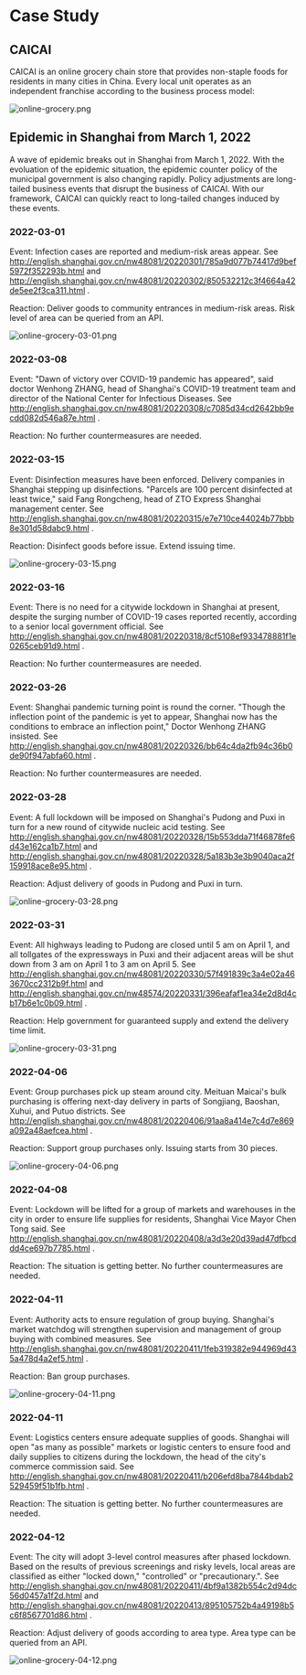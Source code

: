 # Case Study

## CAICAI

CAICAI is an online grocery chain store that provides non-staple foods for residents in many cities in China.  Every local unit operates as an independent franchise according to the business process model:

![online-grocery.png](image/online-grocery.png)

## Epidemic in Shanghai from March 1, 2022

A wave of epidemic breaks out in Shanghai from March 1, 2022. With the evoluation of the epidemic situation, the epidemic counter policy of the municipal government is also changing rapidly. Policy adjustments are long-tailed business events that disrupt the business of CAICAI. With our framework, CAICAI can quickly react to long-tailed changes induced by these events.

### 2022-03-01

Event: Infection cases are reported and medium-risk areas appear. See http://english.shanghai.gov.cn/nw48081/20220301/785a9d077b74417d9bef5972f352293b.html and http://english.shanghai.gov.cn/nw48081/20220302/850532212c3f4664a42de5ee2f3ca311.html .

Reaction: Deliver goods to community entrances in medium-risk areas. Risk level of area can be queried from an API.

![online-grocery-03-01.png](image/online-grocery-03-01.png)

### 2022-03-08

Event: "Dawn of victory over COVID-19 pandemic has appeared", said doctor Wenhong ZHANG, head of Shanghai's COVID-19 treatment team and director of the National Center for Infectious Diseases. See http://english.shanghai.gov.cn/nw48081/20220308/c7085d34cd2642bb9ecdd082d546a87e.html .

Reaction: No further countermeasures are needed.

### 2022-03-15

Event: Disinfection measures have been enforced. Delivery companies in Shanghai stepping up disinfections. "Parcels are 100 percent disinfected at least twice," said Fang Rongcheng, head of ZTO Express Shanghai management center. See http://english.shanghai.gov.cn/nw48081/20220315/e7e710ce44024b77bbb8e301d58dabc9.html .

Reaction: Disinfect goods before issue. Extend issuing time.

![online-grocery-03-15.png](image/online-grocery-03-15.png)

### 2022-03-16

Event: There is no need for a citywide lockdown in Shanghai at present, despite the surging number of COVID-19 cases reported recently, according to a senior local government official. See http://english.shanghai.gov.cn/nw48081/20220318/8cf5108ef933478881f1e0265ceb91d9.html .

Reaction: No further countermeasures are needed.

### 2022-03-26

Event: Shanghai pandemic turning point is round the corner. "Though the inflection point of the pandemic is yet to appear, Shanghai now has the conditions to embrace an inflection point," Doctor Wenhong ZHANG insisted. See http://english.shanghai.gov.cn/nw48081/20220326/bb64c4da2fb94c36b0de90f947abfa60.html .

Reaction: No further countermeasures are needed.

### 2022-03-28

Event: A full lockdown will be imposed on Shanghai's Pudong and Puxi in turn for a new round of citywide nucleic acid testing. See http://english.shanghai.gov.cn/nw48081/20220328/15b553dda71f46878fe6d43e162ca1b7.html and http://english.shanghai.gov.cn/nw48081/20220328/5a183b3e3b9040aca2f159918ace8e95.html .

Reaction: Adjust delivery of goods in Pudong and Puxi in turn.

![online-grocery-03-28.png](image/online-grocery-03-28.png)

### 2022-03-31

Event: All highways leading to Pudong are closed until 5 am on April 1, and all tollgates of the expressways in Puxi and their adjacent areas will be shut down from 3 am on April 1 to 3 am on April 5. See http://english.shanghai.gov.cn/nw48081/20220330/57f491839c3a4e02a463670cc2312b9f.html and http://english.shanghai.gov.cn/nw48574/20220331/396eafaf1ea34e2d8d4cb17b6e1c0b09.html .

Reaction: Help government for guaranteed supply and extend the delivery time limit.

![online-grocery-03-31.png](image/online-grocery-03-31.png)

### 2022-04-06

Event: Group purchases pick up steam around city. Meituan Maicai's bulk purchasing is offering next-day delivery in parts of Songjiang, Baoshan, Xuhui, and Putuo districts. See http://english.shanghai.gov.cn/nw48081/20220406/91aa8a414e7c4d7e869a092a48aefcea.html .

Reaction: Support group purchases only. Issuing starts from 30 pieces.

![online-grocery-04-06.png](image/online-grocery-04-06.png)

### 2022-04-08

Event: Lockdown will be lifted for a group of markets and warehouses in the city in order to ensure life supplies for residents, Shanghai Vice Mayor Chen Tong said. See http://english.shanghai.gov.cn/nw48081/20220408/a3d3e20d39ad47dfbcddd4ce697b7785.html .

Reaction: The situation is getting better. No further countermeasures are needed.

### 2022-04-11

Event: Authority acts to ensure regulation of group buying. Shanghai's market watchdog will strengthen supervision and management of group buying with combined measures. See http://english.shanghai.gov.cn/nw48081/20220411/1feb319382e944969d435a478d4a2ef5.html .

Reaction: Ban group purchases. 

![online-grocery-04-11.png](image/online-grocery-04-11.png)

### 2022-04-11

Event: Logistics centers ensure adequate supplies of goods. Shanghai will open "as many as possible" markets or logistic centers to ensure food and daily supplies to citizens during the lockdown, the head of the city's commerce commission said. See http://english.shanghai.gov.cn/nw48081/20220411/b206efd8ba7844bdab2529459f51b1fb.html .

Reaction: The situation is getting better. No further countermeasures are needed.

### 2022-04-12

Event: The city will adopt 3-level control measures after phased lockdown. Based on the results of previous screenings and risky levels, local areas are classified as either "locked down," "controlled" or "precautionary.". See http://english.shanghai.gov.cn/nw48081/20220411/4bf9a1382b554c2d94dc56d0457a1f2d.html and http://english.shanghai.gov.cn/nw48081/20220413/895105752b4a49198b5c6f8567701d86.html .

Reaction: Adjust delivery of goods according to area type. Area type can be queried from an API.

![online-grocery-04-12.png](image/online-grocery-04-12.png)
